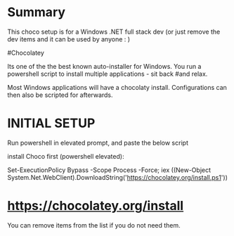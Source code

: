 # Summary
This choco setup is for a Windows .NET full stack dev (or just remove the dev items and it can be used by anyone : )

#Chocolatey
 
Its one of the the best known auto-installer for Windows. You run a powershell script to install multiple applications - sit back #and relax.
 
Most Windows applications will have a chocolaty install. Configurations can then also be scripted for afterwards.

# INITIAL SETUP
Run powershell in elevated prompt, and paste the below script

install Choco first (powershell elevated):

Set-ExecutionPolicy Bypass -Scope Process -Force; iex ((New-Object System.Net.WebClient).DownloadString('https://chocolatey.org/install.ps1'))
# https://chocolatey.org/install

You can remove items from the list if you do not need them.

